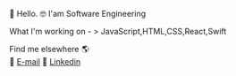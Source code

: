  👋 Hello. 
 🤓 I'am Software Engineering 

What I'm working on  - > JavaScript,HTML,CSS,React,Swift

Find me elsewhere 🌎
<br/>
📸 <a class="link" href="derinsezgiin@gmail.com">E-mail</a> 
💼  <a class="link" href="https://www.linkedin.com/in/derin-sezgin-95a826117/">Linkedin</a> 

